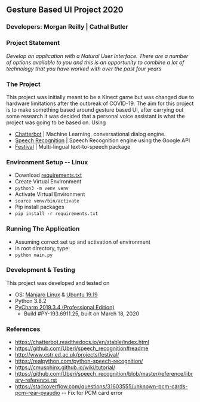 ## Gesture Based UI Project  2020

### Developers: Morgan Reilly | Cathal Butler

### Project Statement
*Develop an application with a Natural User Interface. There are a number of options available to
you and this is an opportunity to combine a lot of technology that you have worked with over the
past four years*

### The Project
This project was initially meant to be a Kinect game but was changed due to hardware limitations after the outbreak of COVID-19.
The aim for this project is to make something based around gesture based UI, after carrying out some research it was decided that a
personal voice assistant is what the project was going to be based on. Using 
   * [Chatterbot](https://chatterbot.readthedocs.io/en/stable/) | Machine Learning, conversational dialog engine.
   * [Speech Recognition](https://pypi.org/project/SpeechRecognition/) | Speech Recognition engine using the Google API
   * [Festival](http://www.cstr.ed.ac.uk/projects/festival/) | Multi-lingual text-to-speech package

### Environment Setup -- Linux
* Download [requirements.txt](/requirements.txt)
* Create Virtual Environment
* `python3 -m venv venv`
* Activate Virtual Environment
* `source venv/bin/activate`
* Pip install packages
* `pip install -r requirements.txt`

### Running The Application
* Assuming correct set up and activation of environment
* In root directory, type:
* `python main.py`

### Development & Testing
This project was developed and tested on
* OS: [Manjaro Linux](https://manjaro.org/download/official/kde/) & [Ubuntu 19.19](https://ubuntu.com/)
* Python 3.8.2
* [PyCharm 2019.3.4 (Professional Edition)](https://www.jetbrains.com/pycharm/)
  - Build #PY-193.6911.25, built on March 18, 2020
  
### References
 * https://chatterbot.readthedocs.io/en/stable/index.html
 * https://github.com/Uberi/speech_recognition#readme
 * http://www.cstr.ed.ac.uk/projects/festival/
 * https://realpython.com/python-speech-recognition/
 * https://cmusphinx.github.io/wiki/tutorial/
 * https://github.com/Uberi/speech_recognition/blob/master/reference/library-reference.rst
 * https://stackoverflow.com/questions/31603555/unknown-pcm-cards-pcm-rear-pyaudio -- Fix for PCM card error
 

